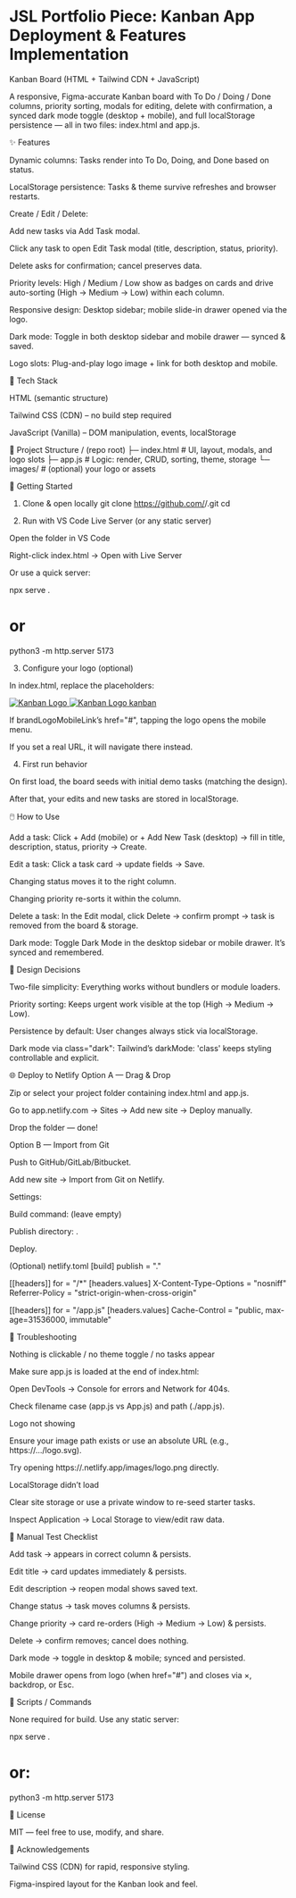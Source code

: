 # JSL Portfolio Piece: Kanban App Deployment & Features Implementation
Kanban Board (HTML + Tailwind CDN + JavaScript)

A responsive, Figma-accurate Kanban board with To Do / Doing / Done columns, priority sorting, modals for editing, delete with confirmation, a synced dark mode toggle (desktop + mobile), and full localStorage persistence — all in two files: index.html and app.js.

✨ Features

Dynamic columns: Tasks render into To Do, Doing, and Done based on status.

LocalStorage persistence: Tasks & theme survive refreshes and browser restarts.

Create / Edit / Delete:

Add new tasks via Add Task modal.

Click any task to open Edit Task modal (title, description, status, priority).

Delete asks for confirmation; cancel preserves data.

Priority levels: High / Medium / Low show as badges on cards and drive auto-sorting (High → Medium → Low) within each column.

Responsive design: Desktop sidebar; mobile slide-in drawer opened via the logo.

Dark mode: Toggle in both desktop sidebar and mobile drawer — synced & saved.

Logo slots: Plug-and-play logo image + link for both desktop and mobile.

🧩 Tech Stack

HTML (semantic structure)

Tailwind CSS (CDN) – no build step required

JavaScript (Vanilla) – DOM manipulation, events, localStorage

📂 Project Structure
/ (repo root)
├─ index.html        # UI, layout, modals, and logo slots
├─ app.js            # Logic: render, CRUD, sorting, theme, storage
└─ images/           # (optional) your logo or assets

🚀 Getting Started
1) Clone & open locally
git clone https://github.com/<your-username>/<your-repo>.git
cd <your-repo>

2) Run with VS Code Live Server (or any static server)

Open the folder in VS Code

Right-click index.html → Open with Live Server

Or use a quick server:

npx serve .
# or
python3 -m http.server 5173

3) Configure your logo (optional)

In index.html, replace the placeholders:

<!-- Desktop -->
<a id="brandLogoDesktopLink" href="YOUR_LOGO_LINK_HERE" class="block w-10 h-10">
  <img id="brandLogoDesktop" src="YOUR_LOGO_URL_HERE" alt="Kanban Logo" class="w-full h-full object-contain">
</a>

<!-- Mobile (acts as menu opener if href="#" ) -->
<a id="brandLogoMobileLink" href="#" class="flex items-center gap-2">
  <img id="brandLogoMobile" src="YOUR_LOGO_URL_HERE" alt="Kanban Logo" class="w-10 h-10 object-contain">
  <span class="text-lg font-bold">kanban</span>
</a>


If brandLogoMobileLink’s href="#", tapping the logo opens the mobile menu.

If you set a real URL, it will navigate there instead.

4) First run behavior

On first load, the board seeds with initial demo tasks (matching the design).

After that, your edits and new tasks are stored in localStorage.

🖱️ How to Use

Add a task:
Click + Add (mobile) or + Add New Task (desktop) → fill in title, description, status, priority → Create.

Edit a task:
Click a task card → update fields → Save.

Changing status moves it to the right column.

Changing priority re-sorts it within the column.

Delete a task:
In the Edit modal, click Delete → confirm prompt → task is removed from the board & storage.

Dark mode:
Toggle Dark Mode in the desktop sidebar or mobile drawer. It’s synced and remembered.

🧠 Design Decisions

Two-file simplicity: Everything works without bundlers or module loaders.

Priority sorting: Keeps urgent work visible at the top (High → Medium → Low).

Persistence by default: User changes always stick via localStorage.

Dark mode via class="dark": Tailwind’s darkMode: 'class' keeps styling controllable and explicit.

🌐 Deploy to Netlify
Option A — Drag & Drop

Zip or select your project folder containing index.html and app.js.

Go to app.netlify.com → Sites → Add new site → Deploy manually.

Drop the folder — done!

Option B — Import from Git

Push to GitHub/GitLab/Bitbucket.

Add new site → Import from Git on Netlify.

Settings:

Build command: (leave empty)

Publish directory: .

Deploy.

(Optional) netlify.toml
[build]
  publish = "."

[[headers]]
  for = "/*"
  [headers.values]
    X-Content-Type-Options = "nosniff"
    Referrer-Policy = "strict-origin-when-cross-origin"

[[headers]]
  for = "/app.js"
  [headers.values]
    Cache-Control = "public, max-age=31536000, immutable"

🐛 Troubleshooting

Nothing is clickable / no theme toggle / no tasks appear

Make sure app.js is loaded at the end of index.html:

<script src="./app.js"></script>


Open DevTools → Console for errors and Network for 404s.

Check filename case (app.js vs App.js) and path (./app.js).

Logo not showing

Ensure your image path exists or use an absolute URL (e.g., https://.../logo.svg).

Try opening https://<yoursite>.netlify.app/images/logo.png directly.

LocalStorage didn’t load

Clear site storage or use a private window to re-seed starter tasks.

Inspect Application → Local Storage to view/edit raw data.

🧪 Manual Test Checklist

 Add task → appears in correct column & persists.

 Edit title → card updates immediately & persists.

 Edit description → reopen modal shows saved text.

 Change status → task moves columns & persists.

 Change priority → card re-orders (High → Medium → Low) & persists.

 Delete → confirm removes; cancel does nothing.

 Dark mode → toggle in desktop & mobile; synced and persisted.

 Mobile drawer opens from logo (when href="#") and closes via ×, backdrop, or Esc.

📝 Scripts / Commands

None required for build. Use any static server:

npx serve .
# or:
python3 -m http.server 5173

📜 License

MIT — feel free to use, modify, and share.

🙌 Acknowledgements

Tailwind CSS (CDN) for rapid, responsive styling.

Figma-inspired layout for the Kanban look and feel.
